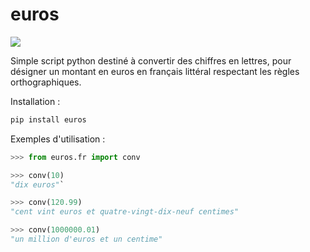 # euros
[![](https://img.shields.io/badge/pypi-v0.0.3-blue)](https://pypi.org/project/euros/)

Simple script python destiné à convertir des chiffres en lettres, pour désigner un montant en euros en français littéral respectant les règles orthographiques.

Installation :
```python
pip install euros
```

Exemples d'utilisation :

```python
>>> from euros.fr import conv

>>> conv(10) 
"dix euros"`

>>> conv(120.99) 
"cent vint euros et quatre-vingt-dix-neuf centimes"

>>> conv(1000000.01) 
"un million d'euros et un centime"
```
